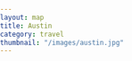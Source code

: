 ```yaml
---
layout: map
title: Austin
category: travel
thumbnail: "/images/austin.jpg"
---
```

<style>
html {
height: 100%;
}
body {
	height: 100%;
	margin: 0;
	padding: 0;
}
#map-canvas {
	height: 100%;
}
#iw_container .iw_title {
	font-size: 16px;
	font-weight: bold;
}
.iw_content {
	padding: 15px 15px 15px 0;
}
<style>
<script type="text/javascript" src="https://maps.googleapis.com/maps/api/js?key=AIzaSyBjiDtJdMbIB54fTQAPJV7bljadWrv0Jww">
/ *
// * Add multiple markers
// * 2013 - en.marnoto.com
// *

// necessary variables
var map;
var infoWindow;

// markersData variable stores the information necessary to each marker
var markersData = [
   {
      lat: 40.6386333,
      lng: -8.745,
      name: "Camping Praia da Barra",
      address1:"Rua Diogo CÃ£o, 125",
      address2: "Praia da Barra",
      postalCode: "3830-772 Gafanha da NazarÃ©" // don't insert comma in the last item of each marker
   },
   {
      lat: 40.59955,
      lng: -8.7498167,
      name: "Camping Costa Nova",
      address1:"Quinta dos Patos, n.Âº 2",
      address2: "Praia da Costa Nova",
      postalCode: "3830-453 Gafanha da EncarnaÃ§Ã£o" // don't insert comma in the last item of each marker
   },
   {
      lat: 40.6247167,
      lng: -8.7129167,
      name: "Camping Gafanha da NazarÃ©",
      address1:"Rua dos BalneÃ¡rios do Complexo Desportivo",
      address2: "Gafanha da NazarÃ©",
      postalCode: "3830-225 Gafanha da NazarÃ©" // don't insert comma in the last item of each marker
   } // don't insert comma in the last item
];


function initialize() {
   var mapOptions = {
      center: new google.maps.LatLng(40.601203,-8.668173),
      zoom: 9,
      mapTypeId: 'roadmap',
   };

   map = new google.maps.Map(document.getElementById('map-canvas'), mapOptions);

   // a new Info Window is created
   infoWindow = new google.maps.InfoWindow();

   // Event that closes the Info Window with a click on the map
   google.maps.event.addListener(map, 'click', function() {
      infoWindow.close();
   });

   // Finally displayMarkers() function is called to begin the markers creation
   displayMarkers();
}
google.maps.event.addDomListener(window, 'load', initialize);


// This function will iterate over markersData array
// creating markers with createMarker function
function displayMarkers(){

   // this variable sets the map bounds according to markers position
   var bounds = new google.maps.LatLngBounds();
   
   // for loop traverses markersData array calling createMarker function for each marker 
   for (var i = 0; i < markersData.length; i++){

      var latlng = new google.maps.LatLng(markersData[i].lat, markersData[i].lng);
      var name = markersData[i].name;
      var address1 = markersData[i].address1;
      var address2 = markersData[i].address2;
      var postalCode = markersData[i].postalCode;

      createMarker(latlng, name, address1, address2, postalCode);

      // marker position is added to bounds variable
      bounds.extend(latlng);  
   }

   // Finally the bounds variable is used to set the map bounds
   // with fitBounds() function
   map.fitBounds(bounds);
}

// This function creates each marker and it sets their Info Window content
function createMarker(latlng, name, address1, address2, postalCode){
   var marker = new google.maps.Marker({
      map: map,
      position: latlng,
      title: name
   });

   // This event expects a click on a marker
   // When this event is fired the Info Window content is created
   // and the Info Window is opened.
   google.maps.event.addListener(marker, 'click', function() {
      
      // Creating the content to be inserted in the infowindow
      var iwContent = '<div id="iw_container">' +
            '<div class="iw_title">' + name + '</div>' +
         '<div class="iw_content">' + address1 + '<br />' +
         address2 + '<br />' +
         postalCode + '</div></div>';
      
      // including content to the Info Window.
      infoWindow.setContent(iwContent);

      // opening the Info Window in the current map and at the current marker location.
      infoWindow.open(map, marker);
   });
}
</script>
